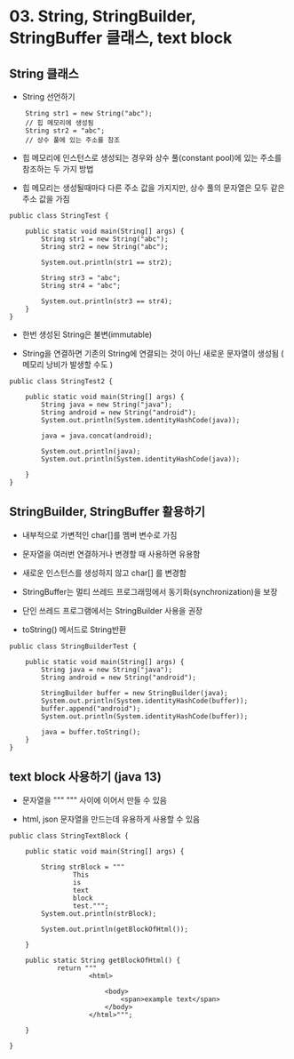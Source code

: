 # 03. String, StringBuilder, StringBuffer 클래스, text block

## String 클래스

- String 선언하기
```
    String str1 = new String("abc");
    // 힙 메모리에 생성됨
    String str2 = "abc";
    // 상수 풀에 있는 주소를 참조
```

- 힙 메모리에 인스턴스로 생성되는 경우와 상수 풀(constant pool)에 있는 주소를 참조하는 두 가지 방법

- 힙 메모리는 생성될때마다 다른 주소 값을 가지지만, 상수 풀의 문자열은 모두 같은 주소 값을 가짐

```
public class StringTest {

	public static void main(String[] args) {
		String str1 = new String("abc");
		String str2 = new String("abc");
		
		System.out.println(str1 == str2);
		
		String str3 = "abc";
		String str4 = "abc";
		
		System.out.println(str3 == str4);
	}
}
```

- 한번 생성된 String은 불변(immutable)

- String을 연결하면 기존의 String에 연결되는 것이 아닌 새로운 문자열이 생성됨 ( 메모리 낭비가 발생할 수도 )

```
public class StringTest2 {

	public static void main(String[] args) {
		String java = new String("java");
		String android = new String("android");
		System.out.println(System.identityHashCode(java));
		
		java = java.concat(android);
		
		System.out.println(java);
		System.out.println(System.identityHashCode(java));
		
	}
}
```

## StringBuilder, StringBuffer 활용하기

- 내부적으로 가변적인 char[]를 멤버 변수로 가짐 

- 문자열을 여러번 연결하거나 변경할 때 사용하면 유용함

- 새로운 인스턴스를 생성하지 않고 char[] 를 변경함

- StringBuffer는 멀티 쓰레드 프로그래밍에서 동기화(synchronization)을 보장

- 단인 쓰레드 프로그램에서는 StringBuilder 사용을 권장

- toString() 메서드로 String반환

```
public class StringBuilderTest {

	public static void main(String[] args) {
		String java = new String("java");
		String android = new String("android");
		
		StringBuilder buffer = new StringBuilder(java);
		System.out.println(System.identityHashCode(buffer));
		buffer.append("android");
		System.out.println(System.identityHashCode(buffer));
		
		java = buffer.toString();
	}
}
```

## text block 사용하기 (java 13)

- 문자열을 """ """ 사이에 이어서 만들 수 있음

- html, json 문자열을 만드는데 유용하게 사용할 수 있음

```
public class StringTextBlock {

	public static void main(String[] args) {
		
		String strBlock = """
				This 
				is 
				text
				block
				test.""";
		System.out.println(strBlock);
		
		System.out.println(getBlockOfHtml());
		
	}
	
	public static String getBlockOfHtml() {
		    return """
		            <html>

		                <body>
		                    <span>example text</span>
		                </body>
		            </html>""";
		
	}

}
```
